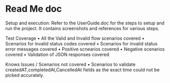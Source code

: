 # Read Me doc

Setup and execution:
Refer to the UserGuide.doc for the steps to setup and run the project. It contains screenshots and references for various steps.

Test Coverage 
•	All the Valid and Invalid flow scenarios covered
•	Scenarios for invalid status codes covered
•	Scenarios for invalid status error messages covered
•	Positive scnearios covered
•	Negative scenarios covered
•	Validation of JSON responses covered

Knows Issues / Scenarios not covered
•	Scenarios to validate createdAT,completedAt,CancelledAt fields as the exact time could not be picked accurately.

